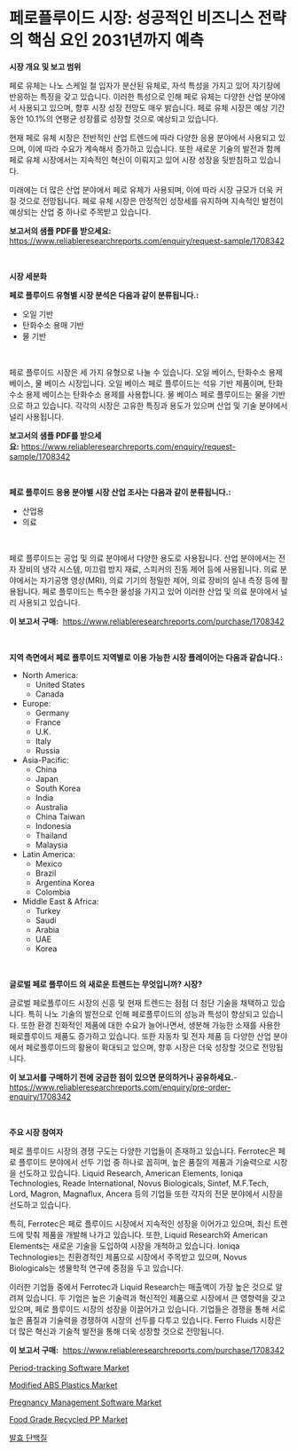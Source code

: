 <p><h1>페로플루이드 시장: 성공적인 비즈니스 전략의 핵심 요인 2031년까지 예측</h1></p><p><strong>시장 개요 및 보고 범위</strong></p>
<p><p>페로 유체는 나노 스케일 철 입자가 분산된 유체로, 자석 특성을 가지고 있어 자기장에 반응하는 특징을 갖고 있습니다. 이러한 특성으로 인해 페로 유체는 다양한 산업 분야에서 사용되고 있으며, 향후 시장 성장 전망도 매우 밝습니다. 페로 유체 시장은 예상 기간 동안 10.1%의 연평균 성장률로 성장할 것으로 예상되고 있습니다.</p><p>현재 페로 유체 시장은 전반적인 산업 트렌드에 따라 다양한 응용 분야에서 사용되고 있으며, 이에 따라 수요가 계속해서 증가하고 있습니다. 또한 새로운 기술의 발전과 함께 페로 유체 시장에서는 지속적인 혁신이 이뤄지고 있어 시장 성장을 뒷받침하고 있습니다. </p><p>미래에는 더 많은 산업 분야에서 페로 유체가 사용되며, 이에 따라 시장 규모가 더욱 커질 것으로 전망됩니다. 페로 유체 시장은 안정적인 성장세를 유지하며 지속적인 발전이 예상되는 산업 중 하나로 주목받고 있습니다.</p></p>
<p><strong>보고서의 샘플 PDF를 받으세요:</strong> <a href="https://www.reliableresearchreports.com/enquiry/request-sample/1708342">https://www.reliableresearchreports.com/enquiry/request-sample/1708342</a></p>
<p>&nbsp;</p>
<p><strong>시장 세분화</strong></p>
<p><strong>페로 플루이드 유형별 시장 분석은 다음과 같이 분류됩니다.:</strong></p>
<p><ul><li>오일 기반</li><li>탄화수소 용매 기반</li><li>물 기반</li></ul></p>
<p>&nbsp;</p>
<p><p>페로 플루이드 시장은 세 가지 유형으로 나눌 수 있습니다. 오일 베이스, 탄화수소 용제 베이스, 물 베이스 시장입니다. 오일 베이스 페로 플루이드는 석유 기반 제품이며, 탄화수소 용제 베이스는 탄화수소 용제를 사용합니다. 물 베이스 페로 플루이드는 물을 기반으로 하고 있습니다. 각각의 시장은 고유한 특징과 용도가 있으며 산업 및 기술 분야에서 널리 사용됩니다.</p></p>
<p><strong>보고서의 샘플 PDF를 받으세요:</strong>&nbsp;<a href="https://www.reliableresearchreports.com/enquiry/request-sample/1708342">https://www.reliableresearchreports.com/enquiry/request-sample/1708342</a></p>
<p>&nbsp;</p>
<p><strong> 페로 플루이드 응용 분야별 시장 산업 조사는 다음과 같이 분류됩니다.:</strong></p>
<p><ul><li>산업용</li><li>의료</li></ul></p>
<p>&nbsp;</p>
<p><p>페로 플루이드는 공업 및 의료 분야에서 다양한 용도로 사용됩니다. 산업 분야에서는 전자 장비의 냉각 시스템, 미끄럼 방지 재료, 스피커의 진동 제어 등에 사용됩니다. 의료 분야에서는 자기공명 영상(MRI), 의료 기기의 정밀한 제어, 의료 장비의 실내 측정 등에 활용됩니다. 페로 플루이드는 특수한 물성을 가지고 있어 이러한 산업 및 의료 분야에서 널리 사용되고 있습니다.</p></p>
<p><strong>이 보고서 구매:</strong>&nbsp; <a href="https://www.reliableresearchreports.com/purchase/1708342">https://www.reliableresearchreports.com/purchase/1708342</a></p>
<p>&nbsp;</p>
<p><strong>지역 측면에서 페로 플루이드 지역별로 이용 가능한 시장 플레이어는 다음과 같습니다.:</strong></p>
<p><ul>
    <li>
        North America:
        <ul>
            <li>United States</li>
            <li>Canada</li>
        </ul>
    </li>
    <li>
        Europe:
        <ul>
            <li>Germany</li>
            <li>France</li>
            <li>U.K.</li>
            <li>Italy</li>
            <li>Russia</li>
        </ul>
    </li>
    <li>
        Asia-Pacific:
        <ul>
            <li>China</li>
            <li>Japan</li>
            <li>South Korea</li>
            <li>India</li>
            <li>Australia</li>
            <li>China Taiwan</li>
            <li>Indonesia</li>
            <li>Thailand</li>
            <li>Malaysia</li>
        </ul>
    </li>
    <li>
        Latin America:
        <ul>
            <li>Mexico</li>
            <li>Brazil</li>
            <li>Argentina Korea</li>
            <li>Colombia</li>
        </ul>
    </li>
    <li>
        Middle East & Africa:
        <ul>
            <li>Turkey</li>
            <li>Saudi</li>
            <li>Arabia</li>
            <li>UAE</li>
            <li>Korea</li>
        </ul>
    </li>
    </ul></p>
<p>&nbsp;</p>
<p><strong>글로벌 페로 플루이드 의 새로운 트렌드는 무엇입니까? 시장?</strong></p>
<p><p>글로벌 페로플루이드 시장의 신흥 및 현재 트렌드는 점점 더 첨단 기술을 채택하고 있습니다. 특히 나노 기술의 발전으로 인해 페로플루이드의 성능과 특성이 향상되고 있습니다. 또한 환경 친화적인 제품에 대한 수요가 늘어나면서, 생분해 가능한 소재를 사용한 페로플루이드 제품도 증가하고 있습니다. 또한 자동차 및 전자 제품 등 다양한 산업 분야에서 페로플루이드의 활용이 확대되고 있으며, 향후 시장은 더욱 성장할 것으로 전망됩니다.</p></p>
<p><strong>이 보고서를 구매하기 전에 궁금한 점이 있으면 문의하거나 공유하세요.</strong>- <a href="https://www.reliableresearchreports.com/enquiry/pre-order-enquiry/1708342">https://www.reliableresearchreports.com/enquiry/pre-order-enquiry/1708342</a></p>
<p>&nbsp;</p>
<p><strong>주요 시장 참여자</strong></p>
<p><p>페로 플루이드 시장의 경쟁 구도는 다양한 기업들이 존재하고 있습니다. Ferrotec은 페로 플루이드 분야에서 선두 기업 중 하나로 꼽히며, 높은 품질의 제품과 기술력으로 시장을 선도하고 있습니다. Liquid Research, American Elements, Ioniqa Technologies, Reade International, Novus Biologicals, Sintef, M.F.Tech, Lord, Magron, Magnaflux, Ancera 등의 기업들 또한 각자의 전문 분야에서 시장을 선도하고 있습니다.</p><p>특히, Ferrotec은 페로 플루이드 시장에서 지속적인 성장을 이어가고 있으며, 최신 트렌드에 맞춰 제품을 개발해 나가고 있습니다. 또한, Liquid Research와 American Elements는 새로운 기술을 도입하여 시장을 개척하고 있습니다. Ioniqa Technologies는 친환경적인 제품으로 시장에서 주목받고 있으며, Novus Biologicals는 생물학적 연구에 중점을 두고 있습니다.</p><p>이러한 기업들 중에서 Ferrotec과 Liquid Research는 매출액이 가장 높은 것으로 알려져 있습니다. 두 기업은 높은 기술력과 혁신적인 제품으로 시장에서 큰 영향력을 갖고 있으며, 페로 플루이드 시장의 성장을 이끌어가고 있습니다. 기업들은 경쟁을 통해 서로 높은 품질과 기술력을 경쟁하여 시장의 선두를 다투고 있습니다. Ferro Fluids 시장은 더 많은 혁신과 기술적 발전을 통해 더욱 성장할 것으로 전망됩니다.</p></p>
<p><strong>이 보고서 구매:</strong>&nbsp;&nbsp;<a href="https://www.reliableresearchreports.com/purchase/1708342">https://www.reliableresearchreports.com/purchase/1708342</a></p>
<p><p><a href="https://issuu.com/reportprime-2/docs/period-tracking-software-market-size-2030.pptx">Period-tracking Software Market</a></p><p><a href="https://florentine-yuzu-f42.notion.site/Modified-ABS-Plastics-Market-Research-Report-Provides-thorough-Industry-Overview-which-offers-an-In-274b476654774c2c8e0fc81ce72b174c">Modified ABS Plastics Market</a></p><p><a href="https://issuu.com/reportprime-2/docs/pregnancy-management-software-market-size-2030.ppt">Pregnancy Management Software Market</a></p><p><a href="https://github.com/PeterParrish5/Market-Research-Report-List-3/blob/main/food-grade-recycled-pp-market.md">Food Grade Recycled PP Market</a></p><p><a href="https://github.com/trmesnao7959541/Market-Research-Report-List-1/blob/main/4366000194162.md">발효 단백질</a></p></p>
